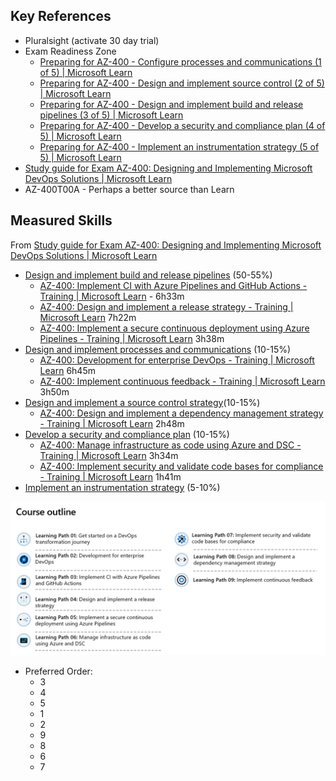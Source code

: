 ## Key References
- Pluralsight (activate 30 day trial)
- Exam Readiness Zone
	- [Preparing for AZ-400 - Configure processes and communications (1 of 5) | Microsoft Learn](https://learn.microsoft.com/en-us/shows/exam-readiness-zone/preparing-for-az-400-configure-processes-and-communications-1-of-5)
	- [Preparing for AZ-400 - Design and implement source control (2 of 5) | Microsoft Learn](https://learn.microsoft.com/en-us/shows/exam-readiness-zone/preparing-for-az-400-design-and-implement-source-control-2-of-5)
	- [Preparing for AZ-400 - Design and implement build and release pipelines (3 of 5) | Microsoft Learn](https://learn.microsoft.com/en-us/shows/exam-readiness-zone/preparing-for-az-400-design-and-implement-build-and-release-pipelines-3-of-5)
	- [Preparing for AZ-400 - Develop a security and compliance plan (4 of 5) | Microsoft Learn](https://learn.microsoft.com/en-us/shows/exam-readiness-zone/preparing-for-az-400-develop-a-security-and-compliance-plan-4-of-5)
	- [Preparing for AZ-400 - Implement an instrumentation strategy (5 of 5) | Microsoft Learn](https://learn.microsoft.com/en-us/shows/exam-readiness-zone/preparing-for-az-400-implement-an-instrumentation-strategy-5-of-5)
- [Study guide for Exam AZ-400: Designing and Implementing Microsoft DevOps Solutions | Microsoft Learn](https://learn.microsoft.com/en-us/credentials/certifications/resources/study-guides/az-400#skills-measured-as-of-july-26-2024)
- AZ-400T00A - Perhaps a better source than Learn

## Measured Skills
From [Study guide for Exam AZ-400: Designing and Implementing Microsoft DevOps Solutions | Microsoft Learn](https://learn.microsoft.com/en-us/credentials/certifications/resources/study-guides/az-400#skills-measured-as-of-july-26-2024)

- [Design and implement build and release pipelines](Design%20and%20implement%20build%20and%20release%20pipelines.md) (50-55%)
	- [AZ-400: Implement CI with Azure Pipelines and GitHub Actions - Training | Microsoft Learn](https://learn.microsoft.com/en-us/training/paths/az-400-implement-ci-azure-pipelines-github-actions/) - 6h33m
	- [AZ-400: Design and implement a release strategy - Training | Microsoft Learn](https://learn.microsoft.com/en-us/training/paths/az-400-design-implement-release-strategy/) 7h22m
	- [AZ-400: Implement a secure continuous deployment using Azure Pipelines - Training | Microsoft Learn](https://learn.microsoft.com/en-us/training/paths/az-400-implement-secure-continuous-deployment/) 3h38m
- [Design and implement processes and communications](Design%20and%20implement%20processes%20and%20communications.md) (10-15%)
	- [AZ-400: Development for enterprise DevOps - Training | Microsoft Learn](https://learn.microsoft.com/en-us/training/paths/az-400-work-git-for-enterprise-devops/) 6h45m
	- [AZ-400: Implement continuous feedback - Training | Microsoft Learn](https://learn.microsoft.com/en-us/training/paths/az-400-implement-continuous-feedback/) 3h50m
- [Design and implement a source control strategy](Design%20and%20implement%20a%20source%20control%20strategy.md)(10-15%)
	- [AZ-400: Design and implement a dependency management strategy - Training | Microsoft Learn](https://learn.microsoft.com/en-us/training/paths/az-400-design-implement-dependency-management-strategy/) 2h48m
- [Develop a security and compliance plan](Develop%20a%20security%20and%20compliance%20plan.md) (10-15%)
	- [AZ-400: Manage infrastructure as code using Azure and DSC - Training | Microsoft Learn](https://learn.microsoft.com/en-us/training/paths/az-400-manage-infrastructure-as-code-using-azure/) 3h34m
	- [AZ-400: Implement security and validate code bases for compliance - Training | Microsoft Learn](https://learn.microsoft.com/en-us/training/paths/az-400-implement-security-validate-code-bases-compliance/) 1h41m
- [Implement an instrumentation strategy](Implement%20an%20instrumentation%20strategy.md) (5-10%)

![](media/Pasted%20image%2020240708090232.png)
- Preferred Order:
	- 3
	- 4
	- 5
	- 1
	- 2
	- 9
	- 8
	- 6
	- 7